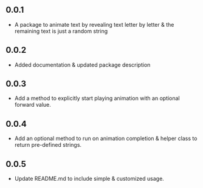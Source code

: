 ## 0.0.1

* A package to animate text by revealing text letter by letter & the remaining text is just a random string

## 0.0.2

* Added documentation & updated package description

## 0.0.3

* Add a method to explicitly start playing animation with an optional forward value.

## 0.0.4

* Add an optional method to run on animation completion & helper class to return pre-defined strings.

## 0.0.5

* Update README.md to include simple & customized usage.